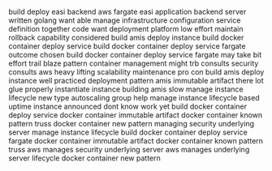 build deploy easi backend aws fargate easi application backend server written golang want able manage infrastructure configuration service definition together code want deployment platform low effort maintain rollback capability considered build amis deploy instance build docker container deploy service build docker container deploy service fargate outcome chosen build docker container deploy service fargate may take bit effort trail blaze pattern container management might trb consults security consults aws heavy lifting scalability maintenance pro con build amis deploy instance well practiced deployment pattern amis immutable artifact there lot glue properly instantiate instance building amis slow manage instance lifecycle new type autoscaling group help manage instance lifecycle based uptime instance announced dont know work yet build docker container deploy service docker container immutable artifact docker container known pattern truss docker container new pattern managing security underlying server manage instance lifecycle build docker container deploy service fargate docker container immutable artifact docker container known pattern truss aws manages security underlying server aws manages underlying server lifecycle docker container new pattern